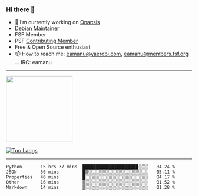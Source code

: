 ### Hi there 👋


- 🔭 I’m currently working on [Onapsis](http://onapsis.com)
- [Debian Maintainer](https://qa.debian.org/developer.php?login=eamanu%40yaerobi.com)
- FSF Member
- PSF [Contributing Member](https://www.python.org/psf/membership/#what-membership-classes-are-there)
- Free & Open Source enthusiast 
- 📫 How to reach me: eamanu@yaerobi.com, eamanu@members.fsf.org ... IRC: eamanu

---

<img height="180em" src="https://github-readme-stats.vercel.app/api?theme=dark&username=eamanu&show_icons=true&hide_border=true&&count_private=true&include_all_commits=true" />

[![Top Langs](https://github-readme-stats.vercel.app/api/top-langs/?theme=dark&username=eamanu&layout=compact)](https://github.com/anuraghazra/github-readme-stats)

---

<!--START_SECTION:waka-->
```text
Python       15 hrs 37 mins  █████████████████████░░░░   84.24 % 
JSON         56 mins         █▒░░░░░░░░░░░░░░░░░░░░░░░   05.11 % 
Properties   46 mins         █░░░░░░░░░░░░░░░░░░░░░░░░   04.17 % 
Other        16 mins         ▒░░░░░░░░░░░░░░░░░░░░░░░░   01.52 % 
Markdown     14 mins         ▒░░░░░░░░░░░░░░░░░░░░░░░░   01.28 % 
```
<!--END_SECTION:waka-->
